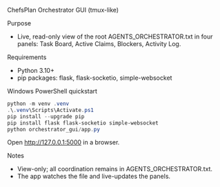 ChefsPlan Orchestrator GUI (tmux-like)

Purpose
- Live, read-only view of the root AGENTS_ORCHESTRATOR.txt in four panels: Task Board, Active Claims, Blockers, Activity Log.

Requirements
- Python 3.10+
- pip packages: flask, flask-socketio, simple-websocket

Windows PowerShell quickstart

```powershell
python -m venv .venv
.\.venv\Scripts\Activate.ps1
pip install --upgrade pip
pip install flask flask-socketio simple-websocket
python orchestrator_gui/app.py
```

Open http://127.0.0.1:5000 in a browser.

Notes
- View-only; all coordination remains in AGENTS_ORCHESTRATOR.txt.
- The app watches the file and live-updates the panels.